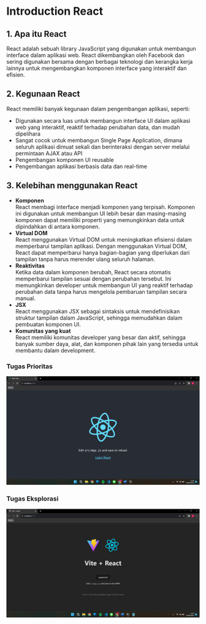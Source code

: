 # Introduction React

## 1. Apa itu React
React adalah sebuah library JavaScript yang digunakan untuk membangun interface dalam aplikasi web. React dikembangkan oleh Facebook dan sering digunakan bersama dengan berbagai teknologi dan kerangka kerja lainnya untuk mengembangkan komponen interface yang interaktif dan efisien.
## 2. Kegunaan React
React memiliki banyak kegunaan dalam pengembangan aplikasi, seperti:
* Digunakan secara luas untuk membangun interface UI dalam aplikasi web yang interaktif, reaktif terhadap perubahan data, dan mudah dipelihara
* Sangat cocok untuk membangun Single Page Application, dimana seluruh aplikasi dimuat sekali dan berinteraksi dengan server melalui permintaan AJAX atau API
* Pengembangan komponen UI reusable
* Pengembangan aplikasi berbasis data dan real-time
## 3. Kelebihan menggunakan React
* **Komponen**<br>
React membagi interface menjadi komponen yang terpisah. Komponen ini digunakan untuk membangun UI lebih besar dan masing-masing komponen dapat memiliki properti yang memungkinkan data untuk dipindahkan di antara komponen.
* **Virtual DOM**<br>
React menggunakan Virtual DOM untuk meningkatkan efisiensi dalam memperbarui tampilan aplikasi. Dengan menggunakan Virtual DOM, React dapat memperbarui hanya bagian-bagian yang diperlukan dari tampilan tanpa harus merender ulang seluruh halaman.
* **Reaktivitas**<br>
Ketika data dalam komponen berubah, React secara otomatis memperbarui tampilan sesuai dengan perubahan tersebut. Ini memungkinkan developer untuk membangun UI yang reaktif terhadap perubahan data tanpa harus mengelola pembaruan tampilan secara manual.
* **JSX**<br>
React menggunakan JSX sebagai sintaksis untuk mendefinisikan struktur tampilan dalam JavaScript, sehingga memudahkan dalam pembuatan komponen UI.
* **Komunitas yang kuat**<br>
React memiliki komunitas developer yang besar dan aktif, sehingga banyak sumber daya, alat, dan komponen pihak lain yang tersedia untuk membantu dalam development.

### Tugas Prioritas
<img src="./screenshot/Prioritas.png">

### Tugas Eksplorasi
<img src="./screenshot/Eksplorasi.png">
